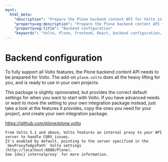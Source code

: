```yaml
---
myst:
  html_meta:
    "description": "Prepare the Plone backend content API for Volto in order to fully support all volto features"
    "property=og:description": "Prepare the Plone backend content API for Volto in order to fully support all volto features"
    "property=og:title": "Backend configuration"
    "keywords": "Volto, Plone, frontend, React, backend configuration, plone.volto"
---
```


# Backend configuration

To fully support all Volto features, the Plone backend content API needs to be prepared for Volto.
The add-on `plone.volto` does all the heavy lifting for you, and is ready to use in your own projects.

This package is slightly opinionated, but provides the correct default settings for when you want to start with Volto.
If you have advanced needs or want to move the setting to your own integration package instead, just take a look at the features it provides, copy the ones you need for your project, and create your own integration package.

https://github.com/plone/plone.volto

```{tip}
From Volto 5.1 and above, Volto features an internal proxy to your API server to handle CORS issues.
It's enabled by default, pointing to the server specified in the `devProxyToApiPath` Volto settings
(http://localhost:8080/Plone).
See {doc}`internalproxy` for more information.
```
